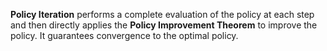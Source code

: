 **Policy Iteration** performs a complete evaluation of the policy at each step and then directly applies the **Policy Improvement Theorem** to improve the policy. It guarantees convergence to the optimal policy.